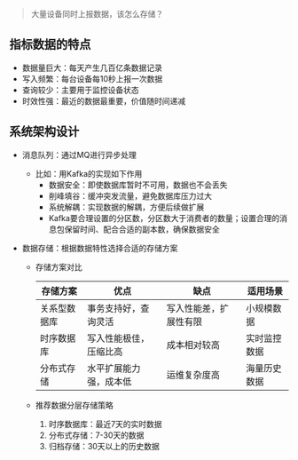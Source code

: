 > 大量设备同时上报数据，该怎么存储？

## 指标数据的特点

- 数据量巨大：每天产生几百亿条数据记录
- 写入频繁：每台设备每10秒上报一次数据
- 查询较少：主要用于监控设备状态
- 时效性强：最近的数据最重要，价值随时间递减

## 系统架构设计
- 消息队列：通过MQ进行异步处理
  - 比如：用Kafka的实现如下作用
    - 数据安全：即使数据库暂时不可用，数据也不会丢失
    - 削峰填谷：缓冲突发流量，避免数据库压力过大
    - 系统解耦：实现数据的解耦，方便后续做扩展
    - Kafka要合理设置的分区数，分区数大于消费者的数量；设置合理的消息包保留时间、配合合适的副本数，确保数据安全

- 数据存储：根据数据特性选择合适的存储方案

  - 存储方案对比

    | 存储方案     | 优点                   | 缺点                   | 适用场景     |
    | ------------ | ---------------------- | ---------------------- | ------------ |
    | 关系型数据库 | 事务支持好，查询灵活   | 写入性能差，扩展性有限 | 小规模数据   |
    | 时序数据库   | 写入性能极佳，压缩比高 | 成本相对较高           | 实时监控数据 |
    | 分布式存储   | 水平扩展能力强，成本低 | 运维复杂度高           | 海量历史数据 |

  - 推荐数据分层存储策略

    1. 时序数据库：最近7天的实时数据
    2. 分布式存储：7-30天的数据
    3. 归档存储：30天以上的历史数据